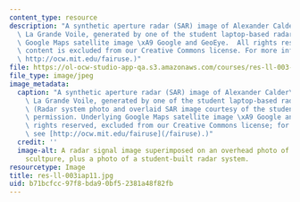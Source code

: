 ```yaml
---
content_type: resource
description: "A synthetic aperture radar (SAR) image of Alexander Calder\u2019s sculpture\
  \ La Grande Voile, generated by one of the student laptop-based radar systems. (Underlying\
  \ Google Maps satellite image \xA9 Google and GeoEye.  All rights reserved. This\
  \ content is excluded from our Creative Commons license. For more information, see\
  \ http://ocw.mit.edu/fairuse.)"
file: https://ol-ocw-studio-app-qa.s3.amazonaws.com/courses/res-ll-003-build-a-small-radar-system-capable-of-sensing-range-doppler-and-synthetic-aperture-radar-imaging-january-iap-2011/b71bcfcc97f8bda90bf52381a48f82fb_res-ll-003iap11.jpg
file_type: image/jpeg
image_metadata:
  caption: "A synthetic aperture radar (SAR) image of Alexander Calder\u2019s sculpture\
    \ La Grande Voile, generated by one of the student laptop-based radar systems.\
    \ (Radar system photo and overlaid SAR image courtesy of the students, used with\
    \ permission. Underlying Google Maps satellite image \xA9 Google and GeoEye, all\
    \ rights reserved, excluded from our Creative Commons license; for more information,\
    \ see [http://ocw.mit.edu/fairuse](/fairuse).)"
  credit: ''
  image-alt: A radar signal image superimposed on an overhead photo of a large steel
    scultpure, plus a photo of a student-built radar system.
resourcetype: Image
title: res-ll-003iap11.jpg
uid: b71bcfcc-97f8-bda9-0bf5-2381a48f82fb
---
```

